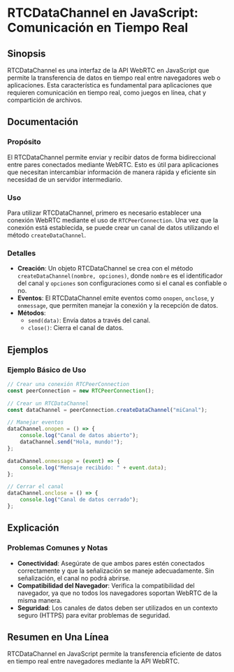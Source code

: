 <!--
Meta Description: # RTCDataChannel en JavaScript: Comunicación en Tiempo Real ## Sinopsis RTCDataChannel es una interfaz de la API WebRTC en JavaScript que permite la t...
Meta Keywords: datos, canal, rtcdatachannel, que, una
-->

# RTCDataChannel en JavaScript: Comunicación en Tiempo Real

## Sinopsis
RTCDataChannel es una interfaz de la API WebRTC en JavaScript que permite la transferencia de datos en tiempo real entre navegadores web o aplicaciones. Esta característica es fundamental para aplicaciones que requieren comunicación en tiempo real, como juegos en línea, chat y compartición de archivos.

## Documentación
### Propósito
El RTCDataChannel permite enviar y recibir datos de forma bidireccional entre pares conectados mediante WebRTC. Esto es útil para aplicaciones que necesitan intercambiar información de manera rápida y eficiente sin necesidad de un servidor intermediario.

### Uso
Para utilizar RTCDataChannel, primero es necesario establecer una conexión WebRTC mediante el uso de `RTCPeerConnection`. Una vez que la conexión está establecida, se puede crear un canal de datos utilizando el método `createDataChannel`.

### Detalles
- **Creación**: Un objeto RTCDataChannel se crea con el método `createDataChannel(nombre, opciones)`, donde `nombre` es el identificador del canal y `opciones` son configuraciones como si el canal es confiable o no.
- **Eventos**: El RTCDataChannel emite eventos como `onopen`, `onclose`, y `onmessage`, que permiten manejar la conexión y la recepción de datos.
- **Métodos**:
  - `send(data)`: Envía datos a través del canal.
  - `close()`: Cierra el canal de datos.

## Ejemplos
### Ejemplo Básico de Uso
```javascript
// Crear una conexión RTCPeerConnection
const peerConnection = new RTCPeerConnection();

// Crear un RTCDataChannel
const dataChannel = peerConnection.createDataChannel("miCanal");

// Manejar eventos
dataChannel.onopen = () => {
    console.log("Canal de datos abierto");
    dataChannel.send("Hola, mundo!");
};

dataChannel.onmessage = (event) => {
    console.log("Mensaje recibido: " + event.data);
};

// Cerrar el canal
dataChannel.onclose = () => {
    console.log("Canal de datos cerrado");
};
```

## Explicación
### Problemas Comunes y Notas
- **Conectividad**: Asegúrate de que ambos pares estén conectados correctamente y que la señalización se maneje adecuadamente. Sin señalización, el canal no podrá abrirse.
- **Compatibilidad del Navegador**: Verifica la compatibilidad del navegador, ya que no todos los navegadores soportan WebRTC de la misma manera.
- **Seguridad**: Los canales de datos deben ser utilizados en un contexto seguro (HTTPS) para evitar problemas de seguridad.

## Resumen en Una Línea
RTCDataChannel en JavaScript permite la transferencia eficiente de datos en tiempo real entre navegadores mediante la API WebRTC.
